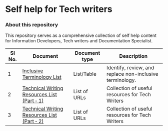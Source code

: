 


# Self help for Tech writers
### About this repository
This repository serves as a comprehensive collection of self help content for Information Developers, Tech writers and Documentation Specialist. 


| Sl No.  |  Document | Document type  |  Description |
|---|---|---|---|
| 1  |  [Inclusive Terminology List](https://github.com/vishnudasTW/Inclusive-Terminology/wiki/Inclusive-Terminology)|  List/Table | Identify, review, and replace non-inclusive terminology.|
| 2 |  [Technical Writing Resources List (Part ‐ 1)](https://github.com/vishnudasTW/Self-help-for-Tech-writers/wiki/Technical-Writing-Resources-(Part-%E2%80%90-1))|  List of URLs |Collection of useful resources for Tech Writers |
| 3  |  [Technical Writing Resources List (Part ‐ 2)](https://github.com/vishnudasTW/Self-help-for-Tech-writers/wiki/Technical-Writing-Resources-(Part-%E2%80%90-2))|  List of URLs |Collection of useful resources for Tech Writers |
